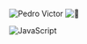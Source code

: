 
![Pedro Victor](https://img.shields.io/badge/Pedro%20Victor-6A0DAD?style=for-the-badge&logo=person&logoColor=white) ![🌱](https://img.shields.io/badge/🌱-32CD32?style=for-the-badge&logo=tree&logoColor=white)

 
![JavaScript](https://img.shields.io/badge/JavaScript-F7DF1E?style=for-the-badge&logo=javascript&logoColor=black)

 